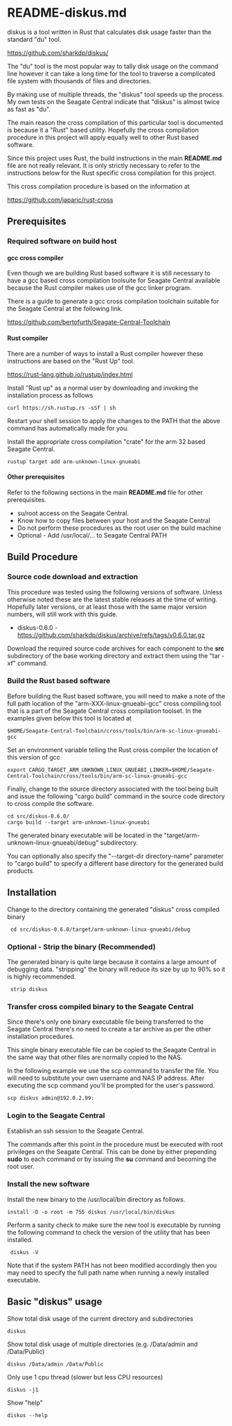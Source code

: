 # README-diskus.md
diskus is a tool written in Rust that calculates disk usage
faster than the standard "du" tool.

https://github.com/sharkdp/diskus/

The "du" tool is the most popular way to tally disk usage on the
command line however it can take a long time for the tool to
traverse a complicated file system with thousands of files and
directories. 

By making use of multiple threads, the "diskus" tool speeds up
the process. My own tests on the Seagate Central indicate that
"diskus" is almost twice as fast as "du".

The main reason the cross compilation of this particular tool is
documented is because it a "Rust" based utility. Hopefully the
cross compilation procedure in this project will apply equally
well to other Rust based software.

Since this project uses Rust, the build instructions in the main
**README.md** file are not really relevant. It is only strictly 
necessary to refer to the instructions below for the Rust specific
cross compilation for this project.

This cross compilation procedure is based on the information at

https://github.com/japaric/rust-cross

## Prerequisites
### Required software on build host
#### gcc cross compiler
Even though we are building Rust based software it is still
necessary to have a gcc based cross compilation toolsuite for Seagate 
Central available because the Rust compiler makes use of the gcc
linker program.

There is a guide to generate a gcc cross compilation toolchain suitable
for the Seagate Central at the following link.

https://github.com/bertofurth/Seagate-Central-Toolchain

#### Rust compiler
There are a number of ways to install a Rust compiler however these
instructions are based on the "Rust Up" tool.

https://rust-lang.github.io/rustup/index.html

Install "Rust up" as a normal user by downloading and invoking the
installation process as follows

    curl https://sh.rustup.rs -sSf | sh

Restart your shell session to apply the changes to the PATH that the
above command has automatically made for you.

Install the appropriate cross compilation "crate" for the arm 32 based 
Seagate Central.

    rustup target add arm-unknown-linux-gnueabi

#### Other prerequisites
Refer to the following sections in the main **README.md** file for
other prerequisites.
* su/root access on the Seagate Central.
* Know how to copy files between your host and the Seagate Central
* Do not perform these procedures as the root user on the build machine
* Optional - Add /usr/local/... to Seagate Central PATH

## Build Procedure
### Source code download and extraction
This procedure was tested using the following versions of software.
Unless otherwise noted these are the latest stable releases at the
time of writing. Hopefully later versions, or at least those with
the same major version numbers, will still work with this guide.

* diskus-0.6.0 - https://github.com/sharkdp/diskus/archive/refs/tags/v0.6.0.tar.gz

Download the required source code archives for each component to 
the **src** subdirectory of the base working directory and extract
them using the "tar -xf" command.

### Build the Rust based software
Before building the Rust based software, you will need to make a note of
the full path location of the "arm-XXX-linux-gnueabi-gcc" cross compiling
tool that is a part of the Seagate Central cross compilation toolset.
In the examples given below this tool is located at

    $HOME/Seagate-Central-Toolchain/cross/tools/bin/arm-sc-linux-gnueabi-gcc

Set an environment variable telling the Rust cross compiler the location 
of this version of gcc

    export CARGO_TARGET_ARM_UNKNOWN_LINUX_GNUEABI_LINKER=$HOME/Seagate-Central-Toolchain/cross/tools/bin/arm-sc-linux-gnueabi-gcc

Finally, change to the source directory associated with the tool being built
and issue the following "cargo build" command in the source code directory to
cross compile the software.

    cd src/diskus-0.6.0/
    cargo build --target arm-unknown-linux-gnueabi

The generated binary executable will be located in the 
"target/arm-unknown-linux-gnueabi/debug" subdirectory.

You can optionally also specify the "--target-dir directory-name" parameter
to "cargo build" to specify a different base directory for the generated
build products.

## Installation
Change to the directory containing the generated "diskus" cross compiled 
binary

     cd src/diskus-0.6.0/target/arm-unknown-linux-gnueabi/debug

### Optional - Strip the binary (Recommended)
The generated binary is quite large because it contains a large amount of
debugging data. "stripping" the binary will reduce its size by up to 90%
so it is highly recommended.

     strip diskus
     
### Transfer cross compiled binary to the Seagate Central
Since there's only one binary executable file being transferred to the
Seagate Central there's no need to create a tar archive as per the other
installation procedures.

This single binary executable file can be copied to the Seagate Central
in the same way that other files are normally copied to the NAS. 

In the following example we use the scp command to transfer the file.
You will need to substitute your own username and NAS IP address. After
executing the scp command you'll be prompted for the user's password.

    scp diskus admin@192.0.2.99:
    
### Login to the Seagate Central
Establish an ssh session to the Seagate Central.

The commands after this point in the procedure must be executed with
root privileges on the Seagate Central. This can be done by either
prepending **sudo** to each command or by issuing the **su** command
and becoming the root user.

### Install the new software
Install the new binary to the /usr/local/bin directory as follows.

    install -D -o root -m 755 diskus /usr/local/bin/diskus
     
Perform a sanity check to make sure the new tool is executable
by running the following command to check the version of the utility
that has been installed.

     diskus -V
     
Note that if the system PATH has not been modified accordingly then
you may need to specify the full path name when running a newly
installed executable.

## Basic "diskus" usage
Show total disk usage of the current directory and subdirectories

    diskus
     
Show total disk usage of multiple directories (e.g. /Data/admin and
/Data/Public)

    diskus /Data/admin /Data/Public

Only use 1 cpu thread (slower but less CPU resources)

    diskus -j1
    
Show "help" 

    diskus --help

